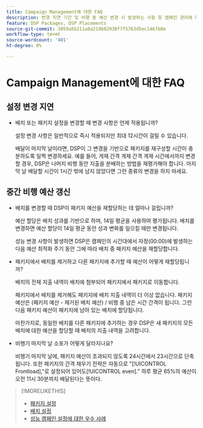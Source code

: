 ```yaml
---
title: Campaign Management에 대한 FAQ
description: 변경 지연 기간 및 비행 중 예산 변경 시 발생하는 사항 등 캠페인 관리에 대해 자세히 알아보십시오.
feature: DSP Packages, DSP Placements
source-git-commit: 3059a5b211a8a219b02930f7f5763d5ec1467b8e
workflow-type: tm+mt
source-wordcount: '401'
ht-degree: 0%

---
```


# Campaign Management에 대한 FAQ

<!-- Most of this information should be moved into the relevant topics (especially editing topics). -->

## 설정 변경 지연

* 배치 또는 패키지 설정을 변경할 때 변경 사항은 언제 적용됩니까?

   설정 변경 사항은 일반적으로 즉시 적용되지만 최대 12시간이 걸릴 수 있습니다.

   배달이 마지막 날이라면, DSP이 그 변경을 기반으로 패키지를 재구성할 시간이 충분하도록 일찍 변경하세요. 예를 들어, 게재 간격 게재 간격 게재 시간에서까지 변경할 경우, DSP은 나머지 비행 동안 지출을 분배하는 방법을 재평가해야 합니다. 마지막 날 배달할 시간이 1시간 밖에 남지 않았다면 그런 종류의 변경을 하지 마세요.

## 중간 비행 예산 갱신

* 배치를 변경할 때 DSP이 패키지 예산을 재할당하는 데 얼마나 걸립니까?

   예산 할당은 배치 성과를 기반으로 하며, 14일 평균을 사용하여 평가됩니다. 배치를 변경하면 예산 할당이 14일 평균 동안 성과 변화를 일으킬 때만 변경됩니다.

   성능 변경 사항이 발생하면 DSP은 캠페인의 시간대에서 자정(00:00)에 발생하는 다음 예산 최적화 주기 동안 그에 따라 배치 중 패키지 예산을 재할당합니다.

* 패키지에서 배치를 제거하고 다른 패키지에 추가할 때 예산이 어떻게 재할당됩니까?

   배치의 전체 지출 내역이 배치에 첨부되어 패키지에서 패키지로 이동합니다.

   패키지에서 배치를 제거해도 패키지에 배치 지출 내역이 더 이상 없습니다. 패키지 예산은 (패키지 예산 - 제거된 배치 예산) / 비행 중 남은 시간 간격이 됩니다. 그런 다음 패키지 예산이 패키지에 남아 있는 배치에 할당됩니다.

   마찬가지로, 동일한 배치를 다른 패키지에 추가하는 경우 DSP은 새 패키지의 모든 배치에 대한 예산을 할당할 때 배치의 지출 내역을 고려합니다.

* 비행기 마지막 날 소포가 어떻게 달라지나요?

   비행기 마지막 날에, 패키지 예산이 초과되지 않도록 24시간에서 23시간으로 단축됩니다. 또한 패키지의 간격 채우기 전략은 자동으로 &quot;[!UICONTROL Frontload],&quot;로 설정되어 있어도[!UICONTROL even].&quot; 하루 평균 65%의 예산이 오전 11시 30분까지 배달된다는 뜻이다.

>[!MORELIKETHIS]
>
>* [패키지 설정](/help/dsp/campaign-management/packages/package-settings.md)
>* [배치 설정](/help/dsp/campaign-management/placements/placement-settings.md)
>* [성능 캠페인 설정에 대한 우수 사례](/help/dsp/optimization/campaign-best-practices-performance.md)

